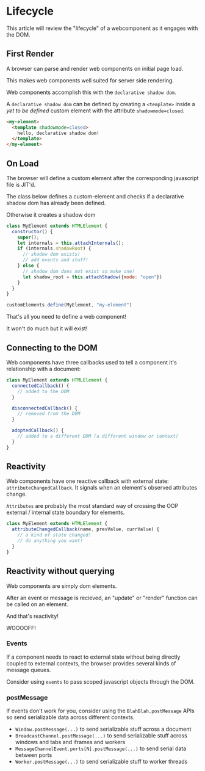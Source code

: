 # Lifecycle

This article will review the "lifecycle" of a webcomponent as it engages with the DOM.

## First Render

A browser can parse and render web components on initial page load.

This makes web components well suited for server side rendering.

Web components accomplish this with the `declarative shadow dom`.

A `declarative shadow dom` can be defined by creating a `<template>` inside a _yet to be defined_ custom element with the attribute `shadowmode=closed`.

```html
<my-element>
  <template shadowmode=closed>
    hello, declarative shadow dom!
  </template>
</my-element>
```

## On Load

The browser will define a custom element after the corresponding javascript file is JIT'd.

The class below defines a custom-element and checks if a declarative shadow dom has already been defined.

Otherwise it creates a shadow dom

```js
class MyElement extends HTMLElement {
  constructor() {
    super();
    let internals = this.attachInternals();
    if (internals.shadowRoot) {
      // shadow dom exists!
      // add events and stuff!
    } else {
      // shadow dom does not exist so make one!
      let shadow_root = this.attachShadow({mode: "open"})
    }
  }
}

customElements.define(MyElement, "my-element")
```

That's all you need to define a web component!

It won't do much but it will exist!

## Connecting to the DOM

Web components have three callbacks used to tell a component it's relationship with a document:

```js
class MyElement extends HTMLElement {
  connectedCallback() {
    // added to the DOM
  }

  disconnectedCallback() {
    // removed from the DOM
  }

  adoptedCallback() {
    // added to a different DOM (a different window or context)
  }
}

```

## Reactivity

Web components have one reactive callback with external state: `attributeChangedCallback`. It signals when an element's observed attributes change.

`Attributes` are probably the most standard way of crossing the OOP external / internal state boundary for elements.

```js
class MyElement extends HTMLElement {
  attributeChangedCallback(name, prevValue, currValue) {
    // a kind of state changed!
    // do anything you want!
  }
}
```

## Reactivity without querying

Web components are simply dom elements.

After an event or message is recieved, an "update" or "render" function can be called on an element.

And that's reactivity!

WOOOOFF!

### Events

If a component needs to react to external state without being directly coupled to external contexts, the browser provides several kinds of message queues.

Consider using `events` to pass scoped javascript objects through the DOM.

### postMessage

If events don't work for you, consider using the `BlahBlah.postMessage` APIs so send serializable data across different contexts.
- `Window.postMessage(...)` to send serializable stuff across a document
- `BroadcastChannel.postMessage(...)` to send serializable stuff across windows and tabs and iframes and workers
- `MessageChannelEvent.ports[N].postMessage(...)` to send serial data between ports
- `Worker.postMessage(...)` to send serializable stuff to worker threads
